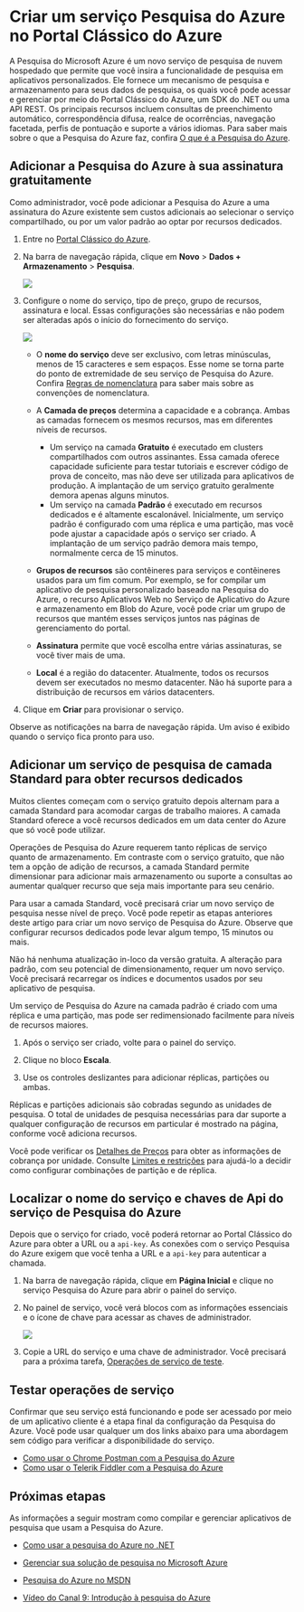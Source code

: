 <properties
	pageTitle="Criar um serviço Pesquisa do Azure no portal | Microsoft Azure | Serviço de pesquisa em nuvem hospedado"
	description="Adicione uma Pesquisa do Azure gratuita ou padrão a uma assinatura existente usando o Portal Clássico do Azure. A Pesquisa do Azure é um serviço de pesquisa hospedado na nuvem para aplicativos personalizados."
	services="search"
	documentationCenter=""
	authors="HeidiSteen"
	manager="mblythe"
	editor=""
    tags="azure-portal"/>

<tags
	ms.service="search"
	ms.devlang="rest-api"
	ms.workload="search"
	ms.topic="get-started-article"
	ms.tgt_pltfrm="na"
	ms.date="11/04/2015"
	ms.author="heidist"/>

# Criar um serviço Pesquisa do Azure no Portal Clássico do Azure

A Pesquisa do Microsoft Azure é um novo serviço de pesquisa de nuvem hospedado que permite que você insira a funcionalidade de pesquisa em aplicativos personalizados. Ele fornece um mecanismo de pesquisa e armazenamento para seus dados de pesquisa, os quais você pode acessar e gerenciar por meio do Portal Clássico do Azure, um SDK do .NET ou uma API REST. Os principais recursos incluem consultas de preenchimento automático, correspondência difusa, realce de ocorrências, navegação facetada, perfis de pontuação e suporte a vários idiomas. Para saber mais sobre o que a Pesquisa do Azure faz, confira [O que é a Pesquisa do Azure](seach-what-is-search.md).

## Adicionar a Pesquisa do Azure à sua assinatura gratuitamente

Como administrador, você pode adicionar a Pesquisa do Azure a uma assinatura do Azure existente sem custos adicionais ao selecionar o serviço compartilhado, ou por um valor padrão ao optar por recursos dedicados.

1. Entre no [Portal Clássico do Azure](https://portal.azure.com).

2. Na barra de navegação rápida, clique em **Novo** > **Dados + Armazenamento** > **Pesquisa**.

     ![][1]

3. Configure o nome do serviço, tipo de preço, grupo de recursos, assinatura e local. Essas configurações são necessárias e não podem ser alteradas após o início do fornecimento do serviço.

     ![][2]

	- O **nome do serviço** deve ser exclusivo, com letras minúsculas, menos de 15 caracteres e sem espaços. Esse nome se torna parte do ponto de extremidade de seu serviço de Pesquisa do Azure. Confira [Regras de nomenclatura](https://msdn.microsoft.com/library/azure/dn857353.aspx) para saber mais sobre as convenções de nomenclatura.

	- A **Camada de preços** determina a capacidade e a cobrança. Ambas as camadas fornecem os mesmos recursos, mas em diferentes níveis de recursos.

		- Um serviço na camada **Gratuito** é executado em clusters compartilhados com outros assinantes. Essa camada oferece capacidade suficiente para testar tutoriais e escrever código de prova de conceito, mas não deve ser utilizada para aplicativos de produção. A implantação de um serviço gratuito geralmente demora apenas alguns minutos.
		- Um serviço na camada **Padrão** é executado em recursos dedicados e é altamente escalonável. Inicialmente, um serviço padrão é configurado com uma réplica e uma partição, mas você pode ajustar a capacidade após o serviço ser criado. A implantação de um serviço padrão demora mais tempo, normalmente cerca de 15 minutos.

	- **Grupos de recursos** são contêineres para serviços e contêineres usados para um fim comum. Por exemplo, se for compilar um aplicativo de pesquisa personalizado baseado na Pesquisa do Azure, o recurso Aplicativos Web no Serviço de Aplicativo do Azure e armazenamento em Blob do Azure, você pode criar um grupo de recursos que mantém esses serviços juntos nas páginas de gerenciamento do portal.

	- **Assinatura** permite que você escolha entre várias assinaturas, se você tiver mais de uma.

	- **Local** é a região do datacenter. Atualmente, todos os recursos devem ser executados no mesmo datacenter. Não há suporte para a distribuição de recursos em vários datacenters.

4. Clique em **Criar** para provisionar o serviço.

Observe as notificações na barra de navegação rápida. Um aviso é exibido quando o serviço fica pronto para uso.

<a id="sub-3"></a>
## Adicionar um serviço de pesquisa de camada Standard para obter recursos dedicados

Muitos clientes começam com o serviço gratuito depois alternam para a camada Standard para acomodar cargas de trabalho maiores. A camada Standard oferece a você recursos dedicados em um data center do Azure que só você pode utilizar.

Operações de Pesquisa do Azure requerem tanto réplicas de serviço quanto de armazenamento. Em contraste com o serviço gratuito, que não tem a opção de adição de recursos, a camada Standard permite dimensionar para adicionar mais armazenamento ou suporte a consultas ao aumentar qualquer recurso que seja mais importante para seu cenário.

Para usar a camada Standard, você precisará criar um novo serviço de pesquisa nesse nível de preço. Você pode repetir as etapas anteriores deste artigo para criar um novo serviço de Pesquisa do Azure. Observe que configurar recursos dedicados pode levar algum tempo, 15 minutos ou mais.

Não há nenhuma atualização in-loco da versão gratuita. A alteração para padrão, com seu potencial de dimensionamento, requer um novo serviço. Você precisará recarregar os índices e documentos usados por seu aplicativo de pesquisa.

Um serviço de Pesquisa do Azure na camada padrão é criado com uma réplica e uma partição, mas pode ser redimensionado facilmente para níveis de recursos maiores.

1.	Após o serviço ser criado, volte para o painel do serviço.

2.	Clique no bloco **Escala**.

3.	Use os controles deslizantes para adicionar réplicas, partições ou ambas.

Réplicas e partições adicionais são cobradas segundo as unidades de pesquisa. O total de unidades de pesquisa necessárias para dar suporte a qualquer configuração de recursos em particular é mostrado na página, conforme você adiciona recursos.

Você pode verificar os [Detalhes de Preços](http://go.microsoft.com/fwlink/p/?LinkID=509792) para obter as informações de cobrança por unidade. Consulte [Limites e restrições](search-limits-quotas-capacity.md) para ajudá-lo a decidir como configurar combinações de partição e de réplica.

<a id="sub-2"></a>
## Localizar o nome do serviço e chaves de Api do serviço de Pesquisa do Azure

Depois que o serviço for criado, você poderá retornar ao Portal Clássico do Azure para obter a URL ou a `api-key`. As conexões com o serviço Pesquisa do Azure exigem que você tenha a URL e a `api-key` para autenticar a chamada.

1. Na barra de navegação rápida, clique em **Página Inicial** e clique no serviço Pesquisa do Azure para abrir o painel do serviço.

2. No painel de serviço, você verá blocos com as informações essenciais e o ícone de chave para acessar as chaves de administrador.

  	![][3]

3. Copie a URL do serviço e uma chave de administrador. Você precisará para a próxima tarefa, [Operações de serviço de teste](#sub-4).


<a id="sub-4"></a>
## Testar operações de serviço

Confirmar que seu serviço está funcionando e pode ser acessado por meio de um aplicativo cliente é a etapa final da configuração da Pesquisa do Azure. Você pode usar qualquer um dos links abaixo para uma abordagem sem código para verificar a disponibilidade do serviço.

- [Como usar o Chrome Postman com a Pesquisa do Azure](search-chrome-postman.md)
- [Como usar o Telerik Fiddler com a Pesquisa do Azure](search-fiddler.md)

<!--Next steps and links -->
<a id="next-steps"></a>
## Próximas etapas

As informações a seguir mostram como compilar e gerenciar aplicativos de pesquisa que usam a Pesquisa do Azure.

- [Como usar a pesquisa do Azure no .NET](search-howto-dotnet-sdk.md)

- [Gerenciar sua solução de pesquisa no Microsoft Azure](search-manage.md)

- [Pesquisa do Azure no MSDN](http://msdn.microsoft.com/library/dn798933.aspx)

- [Vídeo do Canal 9: Introdução à pesquisa do Azure](http://channel9.msdn.com/Shows/Data-Exposed/Introduction-To-Azure-Search)


<!--Anchors-->
[Find the service name and api-keys of your Azure Search service]: #sub-2
[Upgrade to the standard tier]: #sub-3
[Test service operations]: #sub-4
[Next steps]: #next-steps

<!--Image references-->
[1]: ./media/search-create-service-portal/create-search-portal-1.PNG
[2]: ./media/search-create-service-portal/create-search-portal-2.PNG
[3]: ./media/search-create-service-portal/create-search-portal-3.PNG

<!---HONumber=AcomDC_1203_2015-->